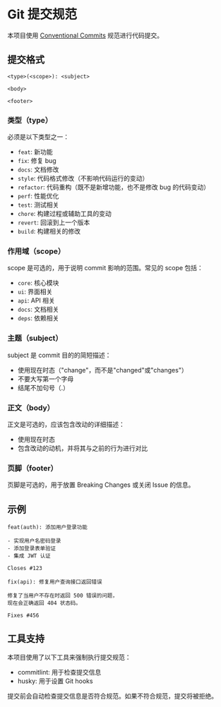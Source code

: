 # Git 提交规范

本项目使用 [Conventional Commits](https://www.conventionalcommits.org/zh-hans/) 规范进行代码提交。

## 提交格式

```
<type>(<scope>): <subject>

<body>

<footer>
```

### 类型（type）

必须是以下类型之一：

- `feat`: 新功能
- `fix`: 修复 bug
- `docs`: 文档修改
- `style`: 代码格式修改（不影响代码运行的变动）
- `refactor`: 代码重构（既不是新增功能，也不是修改 bug 的代码变动）
- `perf`: 性能优化
- `test`: 测试相关
- `chore`: 构建过程或辅助工具的变动
- `revert`: 回滚到上一个版本
- `build`: 构建相关的修改

### 作用域（scope）

scope 是可选的，用于说明 commit 影响的范围。常见的 scope 包括：

- `core`: 核心模块
- `ui`: 界面相关
- `api`: API 相关
- `docs`: 文档相关
- `deps`: 依赖相关

### 主题（subject）

subject 是 commit 目的的简短描述：

- 使用现在时态（"change"，而不是"changed"或"changes"）
- 不要大写第一个字母
- 结尾不加句号（.）

### 正文（body）

正文是可选的，应该包含改动的详细描述：

- 使用现在时态
- 包含改动的动机，并将其与之前的行为进行对比

### 页脚（footer）

页脚是可选的，用于放置 Breaking Changes 或关闭 Issue 的信息。

## 示例

```
feat(auth): 添加用户登录功能

- 实现用户名密码登录
- 添加登录表单验证
- 集成 JWT 认证

Closes #123
```

```
fix(api): 修复用户查询接口返回错误

修复了当用户不存在时返回 500 错误的问题，
现在会正确返回 404 状态码。

Fixes #456
```

## 工具支持

本项目使用了以下工具来强制执行提交规范：

- commitlint: 用于检查提交信息
- husky: 用于设置 Git hooks

提交前会自动检查提交信息是否符合规范。如果不符合规范，提交将被拒绝。 